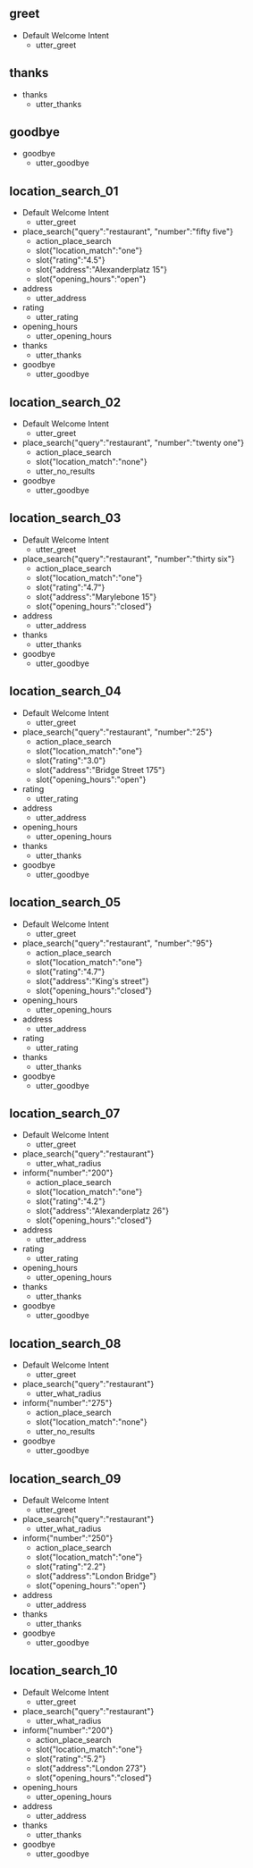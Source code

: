 ## greet
* Default Welcome Intent
    - utter_greet
	

## thanks
* thanks
    - utter_thanks
			
	
## goodbye
* goodbye
    - utter_goodbye
	
## location_search_01
* Default Welcome Intent
	- utter_greet
* place_search{"query":"restaurant", "number":"fifty five"}
	- action_place_search
	- slot{"location_match":"one"}
	- slot{"rating":"4.5"}
	- slot{"address":"Alexanderplatz 15"}
	- slot{"opening_hours":"open"}
* address
	- utter_address
* rating
	- utter_rating
* opening_hours
	- utter_opening_hours
* thanks
	- utter_thanks
* goodbye
	- utter_goodbye
	
	
## location_search_02
* Default Welcome Intent
	- utter_greet
* place_search{"query":"restaurant", "number":"twenty one"}
	- action_place_search
	- slot{"location_match":"none"}
	- utter_no_results
* goodbye
	- utter_goodbye	
	
	
	
## location_search_03
* Default Welcome Intent
	- utter_greet
* place_search{"query":"restaurant", "number":"thirty six"}
	- action_place_search
	- slot{"location_match":"one"}
	- slot{"rating":"4.7"}
	- slot{"address":"Marylebone 15"}
	- slot{"opening_hours":"closed"}
* address
	- utter_address
* thanks
	- utter_thanks
* goodbye
	- utter_goodbye	
	
## location_search_04
* Default Welcome Intent
	- utter_greet
* place_search{"query":"restaurant", "number":"25"}
	- action_place_search
	- slot{"location_match":"one"}
	- slot{"rating":"3.0"}
	- slot{"address":"Bridge Street 175"}
	- slot{"opening_hours":"open"}
* rating
	- utter_rating	
* address
	- utter_address
* opening_hours
	- utter_opening_hours
* thanks
	- utter_thanks
* goodbye
	- utter_goodbye	
	
	
## location_search_05
* Default Welcome Intent
	- utter_greet
* place_search{"query":"restaurant", "number":"95"}
	- action_place_search
	- slot{"location_match":"one"}
	- slot{"rating":"4.7"}
	- slot{"address":"King's street"}
	- slot{"opening_hours":"closed"}
* opening_hours
	- utter_opening_hours	
* address
	- utter_address
* rating
	- utter_rating	
* thanks
	- utter_thanks
* goodbye
	- utter_goodbye	
	
		
	
	
## location_search_07
* Default Welcome Intent
	- utter_greet
* place_search{"query":"restaurant"}
	- utter_what_radius
* inform{"number":"200"}
	- action_place_search
	- slot{"location_match":"one"}
	- slot{"rating":"4.2"}
	- slot{"address":"Alexanderplatz 26"}
	- slot{"opening_hours":"closed"}
* address
	- utter_address
* rating
	- utter_rating
* opening_hours
	- utter_opening_hours
* thanks
	- utter_thanks
* goodbye
	- utter_goodbye		

	
	
## location_search_08
* Default Welcome Intent
	- utter_greet
* place_search{"query":"restaurant"}
	- utter_what_radius
* inform{"number":"275"}
	- action_place_search
	- slot{"location_match":"none"}
	- utter_no_results
* goodbye
	- utter_goodbye	

	
## location_search_09
* Default Welcome Intent
	- utter_greet
* place_search{"query":"restaurant"}
	- utter_what_radius
* inform{"number":"250"}
	- action_place_search
	- slot{"location_match":"one"}
	- slot{"rating":"2.2"}
	- slot{"address":"London Bridge"}
	- slot{"opening_hours":"open"}
* address
	- utter_address
* thanks
	- utter_thanks
* goodbye
	- utter_goodbye	
	
	
	
## location_search_10
* Default Welcome Intent
	- utter_greet
* place_search{"query":"restaurant"}
	- utter_what_radius
* inform{"number":"200"}
	- action_place_search
	- slot{"location_match":"one"}
	- slot{"rating":"5.2"}
	- slot{"address":"London 273"}
	- slot{"opening_hours":"closed"}
* opening_hours
	- utter_opening_hours
* address
	- utter_address
* thanks
	- utter_thanks
* goodbye
	- utter_goodbye	


